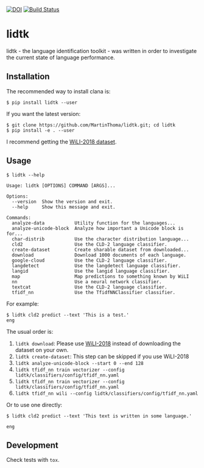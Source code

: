 [![DOI](https://zenodo.org/badge/116556356.svg)](https://zenodo.org/badge/latestdoi/116556356)
[![Build Status](https://travis-ci.org/MartinThoma/lidtk.svg?branch=master)](https://travis-ci.org/MartinThoma/lidtk)

# lidtk

lidtk - the language identification toolkit - was written in order to
investigate the current state of language performance.


## Installation

The recommended way to install clana is:

```
$ pip install lidtk --user
```

If you want the latest version:

```
$ git clone https://github.com/MartinThoma/lidtk.git; cd lidtk
$ pip install -e . --user
```

I recommend getting the [WiLI-2018 dataset](https://zenodo.org/record/841984).


## Usage


```
$ lidtk --help

Usage: lidtk [OPTIONS] COMMAND [ARGS]...

Options:
  --version  Show the version and exit.
  --help     Show this message and exit.

Commands:
  analyze-data           Utility function for the languages...
  analyze-unicode-block  Analyze how important a Unicode block is for...
  char-distrib           Use the character distribution language...
  cld2                   Use the CLD-2 language classifier.
  create-dataset         Create sharable dataset from downloaded...
  download               Download 1000 documents of each language.
  google-cloud           Use the CLD-2 language classifier.
  langdetect             Use the langdetect language classifier.
  langid                 Use the langid language classifier.
  map                    Map predictions to something known by WiLI
  nn                     Use a neural network classifier.
  textcat                Use the CLD-2 language classifier.
  tfidf_nn               Use the TfidfNNClassifier classifier.

```

For example:

```
$ lidtk cld2 predict --text 'This is a test.'
eng
```

The usual order is:

1. `lidtk download`: Please use [WiLI-2018](https://zenodo.org/record/841984) instead of downloading the dataset on your own.
2. `lidtk create-dataset`: This step can be skipped if you use WiLI-2018
3. `lidtk analyze-unicode-block --start 0 --end 128`
4. `lidtk tfidf_nn train vectorizer --config lidtk/classifiers/config/tfidf_nn.yaml`
5. `lidtk tfidf_nn train vectorizer --config lidtk/classifiers/config/tfidf_nn.yaml`
6. `lidtk tfidf_nn wili --config lidtk/classifiers/config/tfidf_nn.yaml`

Or to use one directly:

```
$ lidtk cld2 predict --text 'This text is written in some language.'

eng
```


## Development

Check tests with `tox`.
